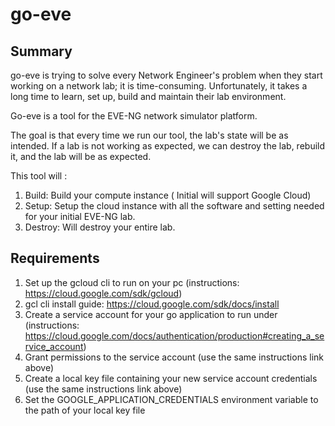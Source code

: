 # go-eve


## Summary
go-eve is trying to solve every Network Engineer's problem when they start working on a network lab; it is time-consuming. Unfortunately, it takes a long time to learn, set up, build and maintain their lab environment.  

Go-eve is a tool for the EVE-NG network simulator platform.

The goal is that every time we run our tool, the lab's state will be as intended. If a lab is not working as expected, we can destroy the lab, rebuild it, and the lab will be as expected.

This tool will :
1. Build: Build your compute instance ( Initial will support Google Cloud)
2. Setup: Setup the cloud instance with all the software and setting needed for your initial EVE-NG lab. 
3. Destroy: Will destroy your entire lab.

## Requirements

1. Set up the gcloud cli to run on your pc (instructions: https://cloud.google.com/sdk/gcloud)
  1. gcl cli install guide: https://cloud.google.com/sdk/docs/install     
2. Create a service account for your go application to run under (instructions: https://cloud.google.com/docs/authentication/production#creating_a_service_account)
3. Grant permissions to the service account (use the same instructions link above)
4. Create a local key file containing your new service account credentials (use the same instructions link above)
5. Set the GOOGLE_APPLICATION_CREDENTIALS environment variable to the path of your local key file
